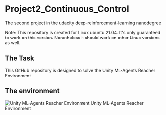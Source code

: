 # Project2_Continuous_Control
The second project in the udacity deep-reinforcement-learning nanodegree

Note: This repository is created for Linux ubuntu 21.04. It's only guaranteed to work on this version. Nonetheless it should work on other Linux versions as well.

## The Task
This GitHub repository is designed to solve the Unity ML-Agents Reacher Environment.

## The environment
![Unity ML-Agents Reacher Environment](https://github.com/Jan271001/Project2_Continuous_Control/edit/main/Reacher.gif)
Unity ML-Agents Reacher Environment
